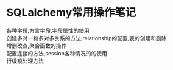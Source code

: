 # SQLalchemy常用操作笔记
各种字段,方言字段,字段属性的使用  
创建多对一和多对多关系的方法,relationship的配置,表的创建和删除  
增删改查,聚合函数的操作  
配置连接的方法,session各种情况的的使用  
行级锁处理方法  
